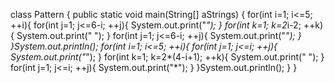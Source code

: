 
class Pattern {
    public static void main(String[] aStrings) {
        for(int i=1; i<=5; ++i){
            for(int j=1; j<=6-i; ++j){
                System.out.print("*");
            }
            for(int k=1; k=2*i-2; ++k){
                System.out.print(" ");
            }
            for(int j=1; j<=6-i; ++j){
                System.out.print("*");
            }
        }System.out.println();
        for(int i=1; i<=5; ++i){
            for(int j=1; j<=i; ++j){
                System.out.print("*");
            }
            for(int k=1; k=2*(4-i+1); ++k){
                System.out.print(" ");
            }
            for(int j=1; j<=i; ++j){
                System.out.print("*");
            }
        }System.out.println();
    }
}

